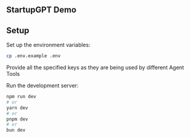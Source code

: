 ## StartupGPT Demo

## Setup

Set up the environment variables:

```bash
cp .env.example .env
```

Provide all the specified keys as they are being used by different Agent Tools

Run the development server:

```bash
npm run dev
# or
yarn dev
# or
pnpm dev
# or
bun dev
```
